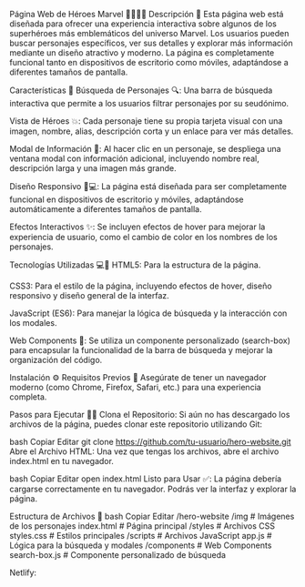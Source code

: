 Página Web de Héroes Marvel 🦸‍♂️🦸‍♀️
Descripción 🌟
Esta página web está diseñada para ofrecer una experiencia interactiva sobre algunos de los superhéroes más emblemáticos del universo Marvel. Los usuarios pueden buscar personajes específicos, ver sus detalles y explorar más información mediante un diseño atractivo y moderno. La página es completamente funcional tanto en dispositivos de escritorio como móviles, adaptándose a diferentes tamaños de pantalla.

Características 🚀
Búsqueda de Personajes 🔍: Una barra de búsqueda interactiva que permite a los usuarios filtrar personajes por su seudónimo.

Vista de Héroes 💥: Cada personaje tiene su propia tarjeta visual con una imagen, nombre, alias, descripción corta y un enlace para ver más detalles.

Modal de Información 📜: Al hacer clic en un personaje, se despliega una ventana modal con información adicional, incluyendo nombre real, descripción larga y una imagen más grande.

Diseño Responsivo 📱💻: La página está diseñada para ser completamente funcional en dispositivos de escritorio y móviles, adaptándose automáticamente a diferentes tamaños de pantalla.

Efectos Interactivos ✨: Se incluyen efectos de hover para mejorar la experiencia de usuario, como el cambio de color en los nombres de los personajes.

Tecnologías Utilizadas 💻🔧
HTML5: Para la estructura de la página.

CSS3: Para el estilo de la página, incluyendo efectos de hover, diseño responsivo y diseño general de la interfaz.

JavaScript (ES6): Para manejar la lógica de búsqueda y la interacción con los modales.

Web Components 🧩: Se utiliza un componente personalizado (search-box) para encapsular la funcionalidad de la barra de búsqueda y mejorar la organización del código.

Instalación ⚙️
Requisitos Previos 🔑
Asegúrate de tener un navegador moderno (como Chrome, Firefox, Safari, etc.) para una experiencia completa.

Pasos para Ejecutar 🏃‍♂️
Clona el Repositorio:
Si aún no has descargado los archivos de la página, puedes clonar este repositorio utilizando Git:

bash
Copiar
Editar
git clone https://github.com/tu-usuario/hero-website.git
Abre el Archivo HTML:
Una vez que tengas los archivos, abre el archivo index.html en tu navegador.

bash
Copiar
Editar
open index.html
Listo para Usar ✅:
La página debería cargarse correctamente en tu navegador. Podrás ver la interfaz y explorar la página.

Estructura de Archivos 📁
bash
Copiar
Editar
/hero-website
    /img                  # Imágenes de los personajes
    index.html            # Página principal
    /styles               # Archivos CSS
        styles.css        # Estilos principales
    /scripts              # Archivos JavaScript
        app.js            # Lógica para la búsqueda y modales
    /components           # Web Components
        search-box.js     # Componente personalizado de búsqueda

Netlify:

